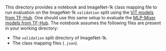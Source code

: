 This directory provides a notebook and ImageNet-1k class mapping file to run evaluation on the ImageNet-1k `validation` split using the [ViT models from TF-Hub](https://tfhub.dev/sayakpaul/collections/vision_transformer/1). One should use this same setup to evaluate the [MLP-Mixer models from TF-Hub](https://tfhub.dev/sayakpaul/collections/mlp-mixer/1). The notebook assumes the following files are present in your working directory:

* The `validation` split directory of ImageNet-1k.
* The class mapping files (`.json`).

